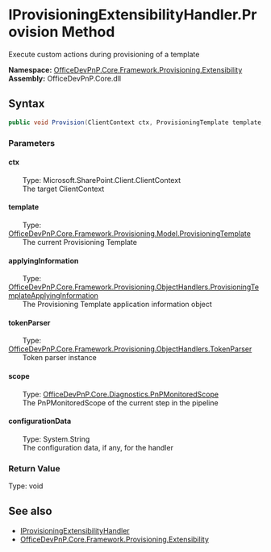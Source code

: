 # IProvisioningExtensibilityHandler.Provision Method  
 Execute custom actions during provisioning of a template   

**Namespace:** [OfficeDevPnP.Core.Framework.Provisioning.Extensibility](OfficeDevPnP.Core.Framework.Provisioning.Extensibility.md)  
**Assembly:** OfficeDevPnP.Core.dll  
## Syntax
```C#
public void Provision(ClientContext ctx, ProvisioningTemplate template, ProvisioningTemplateApplyingInformation applyingInformation, TokenParser tokenParser, PnPMonitoredScope scope, String configurationData)
```
### Parameters
#### ctx  
&emsp;&emsp;Type: Microsoft.SharePoint.Client.ClientContext  
&emsp;&emsp;The target ClientContext  

  

#### template  
&emsp;&emsp;Type: [OfficeDevPnP.Core.Framework.Provisioning.Model.ProvisioningTemplate](OfficeDevPnP.Core.Framework.Provisioning.Model.ProvisioningTemplate.md)  
&emsp;&emsp;The current Provisioning Template  

  

#### applyingInformation  
&emsp;&emsp;Type: [OfficeDevPnP.Core.Framework.Provisioning.ObjectHandlers.ProvisioningTemplateApplyingInformation](OfficeDevPnP.Core.Framework.Provisioning.ObjectHandlers.ProvisioningTemplateApplyingInformation.md)  
&emsp;&emsp;The Provisioning Template application information object  

  

#### tokenParser  
&emsp;&emsp;Type: [OfficeDevPnP.Core.Framework.Provisioning.ObjectHandlers.TokenParser](OfficeDevPnP.Core.Framework.Provisioning.ObjectHandlers.TokenParser.md)  
&emsp;&emsp;Token parser instance  

  

#### scope  
&emsp;&emsp;Type: [OfficeDevPnP.Core.Diagnostics.PnPMonitoredScope](OfficeDevPnP.Core.Diagnostics.PnPMonitoredScope.md)  
&emsp;&emsp;The PnPMonitoredScope of the current step in the pipeline  

  

#### configurationData  
&emsp;&emsp;Type: System.String  
&emsp;&emsp;The configuration data, if any, for the handler  

  

### Return Value
Type: void  

## See also
- [IProvisioningExtensibilityHandler](OfficeDevPnP.Core.Framework.Provisioning.Extensibility.IProvisioningExtensibilityHandler.md) 
- [OfficeDevPnP.Core.Framework.Provisioning.Extensibility](OfficeDevPnP.Core.Framework.Provisioning.Extensibility.md) 
